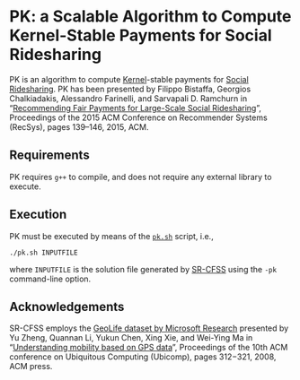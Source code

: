 PK: a Scalable Algorithm to Compute Kernel-Stable Payments for Social Ridesharing
===================
PK is an algorithm to compute [Kernel](https://en.wikipedia.org/wiki/Cooperative_game_theory#The_kernel)-stable payments for [Social Ridesharing](http://www.aaai.org/ocs/index.php/AAAI/AAAI15/paper/download/9622/9303). PK has been presented by Filippo Bistaffa, Georgios Chalkiadakis, Alessandro Farinelli, and Sarvapali D. Ramchurn in “[Recommending Fair Payments for Large-Scale Social Ridesharing](http://dx.doi.org/10.1145/2792838.2800177)”, Proceedings of the 2015 ACM Conference on Recommender Systems (RecSys), pages 139–146, 2015, ACM.

Requirements
----------
PK requires `g++` to compile, and does not require any external library to execute.

Execution
----------
PK must be executed by means of the [`pk.sh`](https://github.com/filippobistaffa/PK/blob/master/pk.sh) script, i.e.,
```
./pk.sh INPUTFILE
```
where `INPUTFILE` is the solution file generated by [SR-CFSS](https://github.com/filippobistaffa/SR-CFSS) using the `-pk` command-line option.

Acknowledgements
----------
SR-CFSS employs the [GeoLife dataset by Microsoft Research](http://research.microsoft.com/en-us/projects/geolife) presented by Yu Zheng, Quannan Li, Yukun Chen, Xing Xie, and Wei-Ying Ma in “[Understanding mobility based on GPS data](https://www.microsoft.com/en-us/research/publication/understanding-mobility-based-on-gps-data)”, Proceedings of the 10th ACM conference on Ubiquitous Computing (Ubicomp), pages 312−321, 2008, ACM press.

